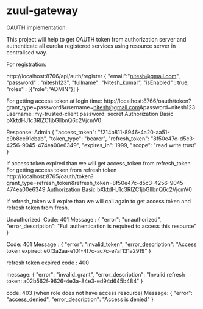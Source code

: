 # zuul-gateway

OAUTH implementation:

This project will help to get OAUTH token from authorization server and authenticate all eureka registered services using resource server in centralised way.

For registration:

http://localhost:8766/api/auth/register
{
"email":"nitesh@gmail.com",
"password" : "nitesh123",
"fullname": "Nitesh_kumar",
"isEnabled" : true,
"roles" : [{"role":"ADMIN"}]
}

For getting access token at login time:
http://localhost:8766/oauth/token?grant_type=password&username=nitesh@gmail.com&password=nitesh123
username :my-trusted-client password: secret
Authorization Basic bXktdHJ1c3RlZC1jbGllbnQ6c2VjcmV0

Response:
Admin
{
"access_token": "f214b811-8946-4a20-aa51-e9b8ce91ebab",
"token_type": "bearer",
"refresh_token": "8f50e47c-d5c3-4256-9045-474ea00e6349",
"expires_in": 1999,
"scope": "read write trust"
}

If access token expired than we will get access_token from refresh_token
For getting access token from refresh token
http://localhost:8765/oauth/token?grant_type=refresh_token&refresh_token=8f50e47c-d5c3-4256-9045-474ea00e6349
Authorization Basic bXktdHJ1c3RlZC1jbGllbnQ6c2VjcmV0

If refresh_token will expire than we will call again to get access token and refresh token from fresh.

Unauthorized:
Code: 401
Message : {
"error": "unauthorized",
"error_description": "Full authentication is required to access this resource"
}

Code: 401
Message : {
"error": "invalid_token",
"error_description": "Access token expired: e0f3a2aa-e101-4f7c-ac7c-e7af131a2919"
}


refresh token expired
code : 400

message: {
"error": "invalid_grant",
"error_description": "Invalid refresh token: a02b562f-9626-4e3a-84e3-ed94d645b484"
}

code: 403 (when role does not have access resource)
Message: {
"error": "access_denied",
"error_description": "Access is denied"
}
